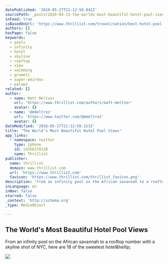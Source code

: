 ```yaml
---
datePublished: '2016-05-27T21:12:50.842Z'
sourcePath: _posts/2016-04-15-the-worlds-most-beautiful-hotel-pool-views.md
inFeed: true
isBasedOnUrl: 'https://www.thrillist.com/travel/nation/best-hotel-pool-views-in-miami-hong-kong-new-york-mexico-and-the-caribbean/travel'
authors: []
hasPage: false
keywords:
  - pools
  - infinity
  - hotel
  - skyline
  - rooftop
  - view
  - swimming
  - grumeti
  - super-weirdos
  - palopo
related: []
author:
  - name: Matt Meltzer
    url: 'https://www.thrillist.com/authors/matt-meltzer'
    avatar: {}
  - name: '@mmeltrez'
    url: 'https://www.twitter.com/@mmeltrez'
    avatar: {}
dateModified: '2016-05-27T21:12:50.323Z'
title: "The World's Most Beautiful Hotel Pool Views"
app_links:
  - namespace: twitter
    type: iphone
    id: id356278120
    name: Thrillist
publisher:
  name: thrillist
  domain: www.thrillist.com
  url: 'https://www.thrillist.com'
  favicon: 'https://www.thrillist.com/thrillist_favicon.png'
description: 'From an infinity pool on the African savannah to a rooftop number with a skyline shot of NYC, here are 18 of the sweetest hotel&hellip;'
inLanguage: en
inNav: false
starred: false
_context: 'http://schema.org'
_type: MediaObject

---
```

<article style=""><h1>The World's Most Beautiful Hotel Pool Views</h1><p>From an infinity pool on the African savannah to a rooftop number with a skyline shot of NYC, here are 18 of the sweetest hotel&amp;hellip;</p><img src="https://s3-us-west-2.amazonaws.com/the-grid-img/p/b0e947140d59bed9fcf2eb93bbdd43d388790628.jpg" /></article>